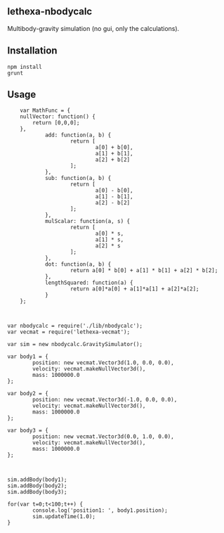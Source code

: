 lethexa-nbodycalc
-----------------

Multibody-gravity simulation (no gui, only the calculations).


Installation
------------

	npm install
	grunt

Usage
-----
        var MathFunc = {
		nullVector: function() {
			return [0,0,0];
		},
                add: function(a, b) {
                        return [
                                a[0] + b[0],
                                a[1] + b[1],
                                a[2] + b[2]
                        ];
                },
                sub: function(a, b) {
                        return [
                                a[0] - b[0],
                                a[1] - b[1],
                                a[2] - b[2]
                        ];
                },
                mulScalar: function(a, s) {
                        return [
                                a[0] * s,
                                a[1] * s,
                                a[2] * s
                        ];
                },
                dot: function(a, b) {
                        return a[0] * b[0] + a[1] * b[1] + a[2] * b[2];
                },
                lengthSquared: function(a) {
                        return a[0]*a[0] + a[1]*a[1] + a[2]*a[2];
                }
        };



	var nbodycalc = require('./lib/nbodycalc');
	var vecmat = require('lethexa-vecmat');

	var sim = new nbodycalc.GravitySimulator();

	var body1 = {
        	position: new vecmat.Vector3d(1.0, 0.0, 0.0),
        	velocity: vecmat.makeNullVector3d(),
        	mass: 1000000.0
	};

	var body2 = {
        	position: new vecmat.Vector3d(-1.0, 0.0, 0.0),
        	velocity: vecmat.makeNullVector3d(),
        	mass: 1000000.0
	};

	var body3 = {
        	position: new vecmat.Vector3d(0.0, 1.0, 0.0),
        	velocity: vecmat.makeNullVector3d(),
        	mass: 1000000.0
	};



	sim.addBody(body1);
	sim.addBody(body2);
	sim.addBody(body3);

	for(var t=0;t<100;t++) {
        	console.log('position1: ', body1.position);
        	sim.updateTime(1.0);
	}



